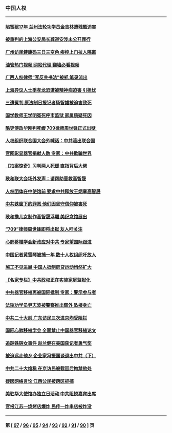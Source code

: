 ### 中国人权
---
#### [陷冤狱17年 兰州法轮功学员金吉林遭残酷迫害](../../pages/ncid278/n13832422.md?09270445) 
#### [被重判的上海公安局长龚道安涉未公开罪行](../../pages/ncid278/n13831922.md?09270445) 
#### [广州访民健康码三日三变色 疾控上门拉人隔离](../../pages/ncid278/n13832404.md?09270445) 
#### [油管热门视频 网站代理 翻墙必看视频](http://209.222.30.114:81/youtube.html?09270445)
#### [广西人权律师“写反共书法”被抓 笔录流出](../../pages/ncid278/n13832265.md?09270445) 
#### [上海异议人士季孝龙恐遭被精神病迫害 引担忧](../../pages/ncid278/n13831968.md?09270445) 
#### [三遭冤判 原法制日报记者杨智雄被迫害致死](../../pages/ncid278/n13830419.md?09270445) 
#### [国学教师王学明冤死呼市监狱 家属质疑死因](../../pages/ncid278/n13831866.md?09270445) 
#### [酷吏傅政华刚判死缓 709律师周世锋正式出狱 ](../../pages/ncid278/n13831911.md?09270445) 
#### [人权组织联合国大会外喊话：中共滚出联合国](../../pages/ncid278/n13831715.md?09270445) 
#### [官网彰显器官捐献人数 专家：中共欺骗世界](../../pages/ncid278/n13831538.md?09270445) 
#### [【拍案惊奇】习判两人死缓 直指背后大佬](../../pages/ncid278/n13831371.md?09270445) 
#### [耿和联大会场外发声：请帮助营救高智晟](../../pages/ncid278/n13831015.md?09270445) 
#### [人权团体在中使馆前 要求中共释放王炳章高智晟](../../pages/ncid278/n13830116.md?09270445) 
#### [中共铁窗下的罪恶 他们因坚守信仰被害死](../../pages/ncid278/n13828898.md?09270445) 
#### [耿和携儿女制作高智晟浮雕 美纪念馆展出](../../pages/ncid278/n13829624.md?09270445) 
#### [“709”律师周世锋即将出狱 友人吁关注](../../pages/ncid278/n13828809.md?09270445) 
#### [心肺移植学会新政应对中共 专家望国际跟进](../../pages/ncid278/n13829043.md?09270445) 
#### [中国记者黄雪琴被捕一年 数十人权组织吁放人](../../pages/ncid278/n13828630.md?09270445) 
#### [施工不见进展 中国人抵制房贷运动悄然扩大](../../pages/ncid278/n13828435.md?09270445) 
#### [【名家专栏】中共政权正在实施家庭监狱化](../../pages/ncid278/n13828326.md?09270445) 
#### [中共器官移植再被国际抵制 专家：警示参与者](../../pages/ncid278/n13828208.md?09270445) 
#### [法轮功学员尹志波被警察推出窗外 坠楼身亡](../../pages/ncid278/n13828273.md?09270445) 
#### [中共二十大前 广东访民三次进京均受阻拦](../../pages/ncid278/n13828141.md?09270445) 
#### [国际心肺移植学会 全面禁止中国器官移植论文](../../pages/ncid278/n13827785.md?09270445) 
#### [追踪铁链女事件 赵兰健在美国获记者勇气奖](../../pages/ncid278/n13827296.md?09270445) 
#### [被迫远走他乡 企业家冯振国谈退出中共（下）](../../pages/ncid278/n13827432.md?09270445) 
#### [中共二十大维稳 在京访民被截回后拘禁他处](../../pages/ncid278/n13827605.md?09270445) 
#### [疑因网络言论 江西公民被跨区抓捕](../../pages/ncid278/n13827298.md?09270445) 
#### [美驻华大使馆办独立日活动 中共阻挠嘉宾出席](../../pages/ncid278/n13827240.md?09270445) 
#### [官报江苏一烧烤店爆炸 民传一炸串店被炸没](../../pages/ncid278/n13827054.md?09270445) 

---
#### 第 [ [97](./97.md?09270445) / [96](./96.md?09270445) / [95](./95.md?09270445) / [94](./94.md?09270445) / [93](./93.md?09270445) / [92](./92.md?09270445) / [91](./91.md?09270445) / [90](./90.md?09270445) ] 页
